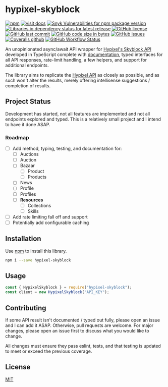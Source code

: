 # hypixel-skyblock

[![npm](https://img.shields.io/npm/v/hypixel-skyblock)][npm]
[![visit docs](https://img.shields.io/badge/docs-TypeDoc-informational)][docs]
[![Snyk Vulnerabilities for npm package version](https://img.shields.io/snyk/vulnerabilities/npm/hypixel-skyblock)][npm]
[![Libraries.io dependency status for latest release](https://img.shields.io/librariesio/release/npm/hypixel-skyblock)][npm]
[![GitHub license](https://img.shields.io/github/license/zikeji/node-hypixel-skyblock)](https://github.com/zikeji/node-hypixel-skyblock/blob/master/LICENSE)
[![GitHub last commit](https://img.shields.io/github/last-commit/zikeji/node-hypixel-skyblock)][github]
[![GitHub code size in bytes](https://img.shields.io/github/languages/code-size/zikeji/node-hypixel-skyblock)][github]
[![GitHub issues](https://img.shields.io/github/issues/zikeji/node-hypixel-skyblock)](https://github.com/zikeji/node-hypixel-skyblock/issues)
[![Coveralls github](https://img.shields.io/coveralls/github/zikeji/node-hypixel-skyblock)][github]
[![GitHub Workflow Status](https://img.shields.io/github/workflow/status/zikeji/node-hypixel-skyblock/release)][github]

[npm]: https://www.npmjs.com/package/hypixel-skyblock
[github]: https://github.com/zikeji/node-hypixel-skyblock
[docs]: https://hypixel-skyblock.zikeji.com
[hypixelapi]: https://api.hypixel.net/

An unopinionated async/await API wrapper for [Hypixel's Skyblock API][hypixelapi] developed in TypeScript complete with [documentation][docs], typed interfaces for all API responses, rate-limit handling, a few helpers, and support for additional endpoints.

The library aims to replicate the [Hypixel API][hypixelapi] as closely as possible, and as such won't alter the results, merely offering intellisense suggestions / completion of results.

## Project Status

Development has started, not all features are implemented and not all endpoints explored and typed. This is a relatively small project and I intend to have it done ASAP.

### Roadmap

- [ ] Add method, typing, testing, and documentation for:
  - [ ] Auctions
  - [ ] Auction
  - [ ] Bazaar
    - [ ] Product
    - [ ] Products
  - [ ] News
  - [ ] Profile
  - [ ] Profiles
  - [ ] **Resources**
    - [ ] Collections
    - [ ] Skills
- [ ] Add rate limiting fall off and support
- [ ] Potentially add configurable caching

## Installation

Use [npm](https://www.npmjs.com) to install this library.

```bash
npm i --save hypixel-skyblock
```

## Usage

```javascript
const { HypixelSkyblock } = require("hypixel-skyblock");
const client = new HypixelSkyblock("API_KEY");
```

## Contributing
If some API result isn't documented / typed out fully, please open an issue and I can add it ASAP. Otherwise, pull requests are welcome. For major changes, please open an issue first to discuss what you would like to change.

All changes must ensure they pass eslint, tests, and that testing is updated to meet or exceed the previous coverage.

## License
[MIT](https://choosealicense.com/licenses/mit/)